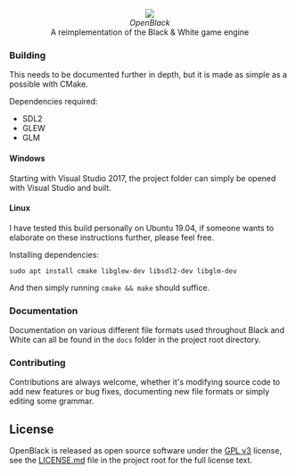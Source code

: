 <p align="center">
  <img src="https://github.com/openblack.png"/><br>
  <i>OpenBlack</i><br>
  A reimplementation of the Black & White game engine
</p>

### Building

This needs to be documented further in depth, but it is made as simple as a possible with CMake.

Dependencies required:

* SDL2
* GLEW
* GLM

#### Windows

Starting with Visual Studio 2017, the project folder can simply be opened with Visual Studio and built.

#### Linux

I have tested this build personally on Ubuntu 19.04, if someone wants to elaborate
on these instructions further, please feel free.

Installing dependencies:

```
sudo apt install cmake libglew-dev libsdl2-dev libglm-dev
```

And then simply running `cmake && make` should suffice.

### Documentation
Documentation on various different file formats used throughout Black and White can all be
found in the `docs` folder in the project root directory.

### Contributing
Contributions are always welcome, whether it's modifying source code to add new
features or bug fixes, documenting new file formats or simply editing some
grammar.

## License
OpenBlack is released as open source software under the [GPL v3](https://opensource.org/licenses/gpl-3.0.html) 
license, see the [LICENSE.md](./LICENSE.md) file in the project root for the full license text.
